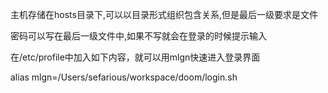 主机存储在hosts目录下,可以以目录形式组织包含关系,但是最后一级要求是文件

密码可以写在最后一级文件中,如果不写就会在登录的时候提示输入

在/etc/profile中加入如下内容，就可以用mlgn快速进入登录界面

alias mlgn=/Users/sefarious/workspace/doom/login.sh
